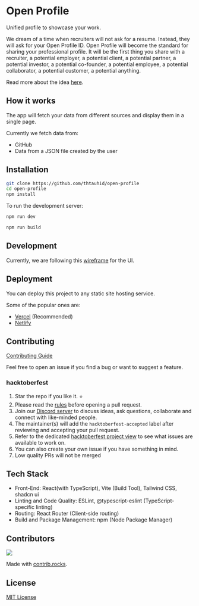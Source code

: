 # Open Profile

Unified profile to showcase your work.

We dream of a time when recruiters will not ask for a resume. Instead, they will ask for your Open Profile ID. Open Profile will become the standard for sharing your professional profile. It will be the first thing you share with a recruiter, a potential employer, a potential client, a potential partner, a potential investor, a potential co-founder, a potential employee, a potential collaborator, a potential customer, a potential anything.

Read more about the idea [here](ABOUT.md).

## How it works

The app will fetch your data from different sources and display them in a single page.

Currently we fetch data from:

- GitHub
- Data from a JSON file created by the user

## Installation

```bash
git clone https://github.com/thtauhid/open-profile
cd open-profile
npm install
```

To run the development server:

```bash
npm run dev
```

```bash
npm run build
```

## Development

Currently, we are following this [wireframe](Wireframe.pdf) for the UI.

## Deployment

You can deploy this project to any static site hosting service.

Some of the popular ones are:

- [Vercel](https://vercel.com/) (Recommended)
- [Netlify](https://www.netlify.com/)

## Contributing

[Contributing Guide](CONTRIBUTING.md)

Feel free to open an issue if you find a bug or want to suggest a feature.

### hacktoberfest

1. Star the repo if you like it. ⭐
2. Please read the [rules](https://hacktoberfest.com/participation/) before opening a pull request.
3. Join our [Discord server](https://discord.gg/3jvahVGKfa) to discuss ideas, ask questions, collaborate and connect with like-minded people.
4. The maintainer(s) will add the `hacktoberfest-accepted` label after reviewing and accepting your pull request.
5. Refer to the dedicated [hacktoberfest project view](https://github.com/users/thtauhid/projects/2/views/2) to see what issues are available to work on.
6. You can also create your own issue if you have something in mind.
7. Low quality PRs will not be merged

## Tech Stack

- Front-End:
  React(with TypeScript),
  Vite (Build Tool),
  Tailwind CSS,
  shadcn ui
- Linting and Code Quality:
  ESLint,
  @typescript-eslint (TypeScript-specific linting)
- Routing:
  React Router (Client-side routing)
- Build and Package Management:
  npm (Node Package Manager)

## Contributors

<a href="https://github.com/thtauhid/open-profile/graphs/contributors">
  <img src="https://contrib.rocks/image?repo=thtauhid/open-profile" />
</a>

Made with [contrib.rocks](https://contrib.rocks).

## License

[MIT License](LICENSE.md)

